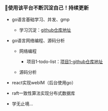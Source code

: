 ### 👋使用该平台不断沉淀自己！持续更新

* go语言基础学习、并发、gmp
    
    * 学习沉淀：[github仓库地址](https://github.com/547173318/redo-golang)
 
* go语言网络编程、源码分析
   
   * 网络编程 
        * 项目1-todo-list：[项目1-github仓库地址](https://github.com/547173318/todo-list)
    
    * 源码分析

* react实现webIM（后台使用go）

* raft一致性算法实现分布式数据库

* 学无止境...

